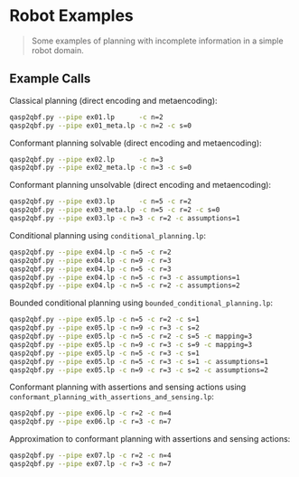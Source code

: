 # Robot Examples
> Some examples of planning with incomplete information in a simple robot domain.

## Example Calls

Classical planning (direct encoding and metaencoding):
```bash
qasp2qbf.py --pipe ex01.lp      -c n=2
qasp2qbf.py --pipe ex01_meta.lp -c n=2 -c s=0
```

Conformant planning solvable (direct encoding and metaencoding):
```bash
qasp2qbf.py --pipe ex02.lp      -c n=3
qasp2qbf.py --pipe ex02_meta.lp -c n=3 -c s=0
```

Conformant planning unsolvable (direct encoding and metaencoding):
```bash
qasp2qbf.py --pipe ex03.lp      -c n=5 -c r=2
qasp2qbf.py --pipe ex03_meta.lp -c n=5 -c r=2 -c s=0
qasp2qbf.py --pipe ex03.lp -c n=3 -c r=2 -c assumptions=1
```

Conditional planning using `conditional_planning.lp`:
```bash
qasp2qbf.py --pipe ex04.lp -c n=5 -c r=2
qasp2qbf.py --pipe ex04.lp -c n=9 -c r=3
qasp2qbf.py --pipe ex04.lp -c n=5 -c r=3
qasp2qbf.py --pipe ex04.lp -c n=5 -c r=3 -c assumptions=1
qasp2qbf.py --pipe ex04.lp -c n=5 -c r=2 -c assumptions=2
```

Bounded conditional planning using `bounded_conditional_planning.lp`:
```bash
qasp2qbf.py --pipe ex05.lp -c n=5 -c r=2 -c s=1
qasp2qbf.py --pipe ex05.lp -c n=9 -c r=3 -c s=2
qasp2qbf.py --pipe ex05.lp -c n=5 -c r=2 -c s=5 -c mapping=3
qasp2qbf.py --pipe ex05.lp -c n=9 -c r=3 -c s=9 -c mapping=3
qasp2qbf.py --pipe ex05.lp -c n=5 -c r=3 -c s=1
qasp2qbf.py --pipe ex05.lp -c n=5 -c r=3 -c s=1 -c assumptions=1
qasp2qbf.py --pipe ex05.lp -c n=9 -c r=3 -c s=2 -c assumptions=2
```

Conformant planning with assertions and sensing actions using
`conformant_planning_with_assertions_and_sensing.lp`:
```bash
qasp2qbf.py --pipe ex06.lp -c r=2 -c n=4
qasp2qbf.py --pipe ex06.lp -c r=3 -c n=7
```

Approximation to conformant planning with assertions and sensing actions:
```bash
qasp2qbf.py --pipe ex07.lp -c r=2 -c n=4
qasp2qbf.py --pipe ex07.lp -c r=3 -c n=7
```

